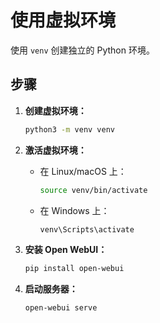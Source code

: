 
# 使用虚拟环境

使用 `venv` 创建独立的 Python 环境。

## 步骤

1. **创建虚拟环境：**

   ```bash
   python3 -m venv venv
   ```

2. **激活虚拟环境：**

   - 在 Linux/macOS 上：

     ```bash
     source venv/bin/activate
     ```

   - 在 Windows 上：

     ```bash
     venv\Scripts\activate
     ```

3. **安装 Open WebUI：**

   ```bash
   pip install open-webui
   ```

4. **启动服务器：**

   ```bash
   open-webui serve
   ```
